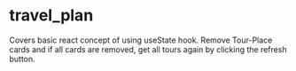 # travel_plan
Covers basic react concept of using useState hook. Remove Tour-Place cards and if all cards are removed, get all tours again by clicking the refresh button.
